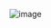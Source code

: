 


![image](https://user-images.githubusercontent.com/75628750/163583709-b85771eb-4894-47a9-b277-32ab7f14c62b.png)
